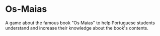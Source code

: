 # Os-Maias
A game about the famous book "Os Maias" to help Portuguese students understand and increase their knowledge about the book's contents.
